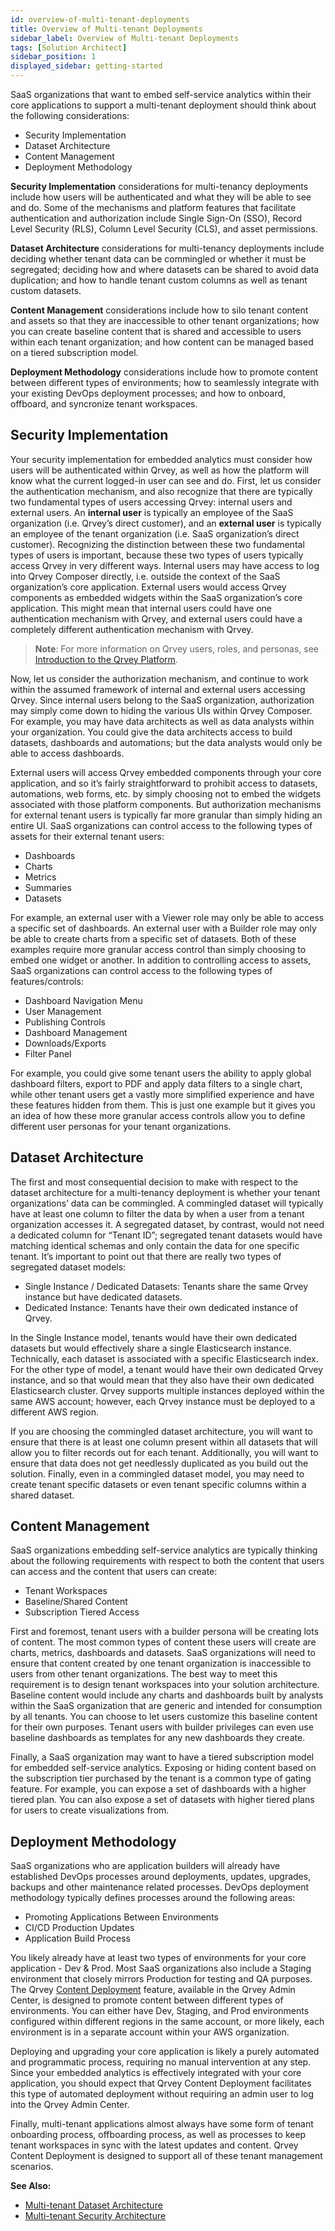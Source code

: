 ```yaml
---
id: overview-of-multi-tenant-deployments
title: Overview of Multi-tenant Deployments
sidebar_label: Overview of Multi-tenant Deployments
tags: [Solution Architect]
sidebar_position: 1
displayed_sidebar: getting-started
---
```



SaaS organizations that want to embed self-service analytics within their core applications to support a multi-tenant deployment should think about the following considerations:

* Security Implementation
* Dataset Architecture
* Content Management
* Deployment Methodology

**Security Implementation** considerations for multi-tenancy deployments include how users will be authenticated and what they will be able to see and do.  Some of the mechanisms and platform features that facilitate authentication and authorization include Single Sign-On (SSO), Record Level Security (RLS), Column Level Security (CLS), and asset permissions.

**Dataset Architecture** considerations for multi-tenancy deployments include deciding whether tenant data can be commingled or whether it must be segregated; deciding how and where datasets can be shared to avoid data duplication; and how to handle tenant custom columns as well as tenant custom datasets.

**Content Management** considerations include how to silo tenant content and assets so that they are inaccessible to other tenant organizations; how you can create baseline content that is shared and accessible to users within each tenant organization; and how content can be managed based on a tiered subscription model.

**Deployment Methodology** considerations include how to promote content between different types of environments; how to seamlessly integrate with your existing DevOps deployment processes; and how to onboard, offboard, and syncronize tenant workspaces.


## Security Implementation

Your security implementation for embedded analytics must consider how users will be authenticated within Qrvey, as well as how the platform will know what the current logged-in user can see and do.  First, let us consider the authentication mechanism, and also recognize that there are typically two fundamental types of users accessing Qrvey: internal users and external users.  An **internal user** is typically an employee of the SaaS organization (i.e. Qrvey’s direct customer), and an **external user** is typically an employee of the tenant organization (i.e. SaaS organization’s direct customer).  Recognizing the distinction between these two fundamental types of users is important, because these two types of users typically access Qrvey in very different ways.  Internal users may have access to log into Qrvey Composer directly, i.e. outside the context of the SaaS organization’s core application.  External users would access Qrvey components as embedded widgets within the SaaS organization’s core application.  This might mean that internal users could have one authentication mechanism with Qrvey, and external users could have a completely different authentication mechanism with Qrvey. 

>**Note**: For more information on Qrvey users, roles, and personas, see [Introduction to the Qrvey Platform](../getting-started/intro-to-qrvey.md).

Now, let us consider the authorization mechanism, and continue to work within the assumed framework of internal and external users accessing Qrvey.  Since internal users belong to the SaaS organization, authorization may simply come down to hiding the various UIs within Qrvey Composer.  For example, you may have data architects as well as data analysts within your organization.  You could give the data architects access to build datasets, dashboards and automations; but the data analysts would only be able to access dashboards.

External users will access Qrvey embedded components through your core application, and so it’s fairly straightforward to prohibit access to datasets, automations, web forms, etc. by simply choosing not to embed the widgets associated with those platform components.  But authorization mechanisms for external tenant users is typically far more granular than simply hiding an entire UI.  SaaS organizations can control access to the following types of assets for their external tenant users:

* Dashboards
* Charts
* Metrics
* Summaries
* Datasets

For example, an external user with a Viewer role may only be able to access a specific set of dashboards.  An external user with a Builder role may only be able to create charts from a specific set of datasets.  Both of these examples require more granular access control than simply choosing to embed one widget or another.  In addition to controlling access to assets, SaaS organizations can control access to the following types of features/controls:

* Dashboard Navigation Menu
* User Management
* Publishing Controls
* Dashboard Management
* Downloads/Exports
* Filter Panel

For example, you could give some tenant users the ability to apply global dashboard filters, export to PDF and apply data filters to a single chart, while other tenant users get a vastly more simplified experience and have these features hidden from them.  This is just one example but it gives you an idea of how these more granular access controls allow you to define different user personas for your tenant organizations.
  

## Dataset Architecture

The first and most consequential decision to make with respect to the dataset architecture for a multi-tenancy deployment is whether your tenant organizations’ data can be commingled.  A commingled dataset will typically have at least one column to filter the data by when a user from a tenant organization accesses it.  A segregated dataset, by contrast, would not need a dedicated column for “Tenant ID”; segregated tenant datasets would have matching identical schemas and only contain the data for one specific tenant.  It’s important to point out that there are really two types of segregated dataset models:

* Single Instance / Dedicated Datasets:  Tenants share the same Qrvey instance but have dedicated datasets.
* Dedicated Instance:  Tenants have their own dedicated instance of Qrvey.

In the Single Instance model, tenants would have their own dedicated datasets but would effectively share a single Elasticsearch instance.  Technically, each dataset is associated with a specific Elasticsearch index.  For the other type of model, a tenant would have their own dedicated Qrvey instance, and so that would mean that they also have their own dedicated Elasticsearch cluster.  Qrvey supports multiple instances deployed within the same AWS account; however, each Qrvey instance must be deployed to a different AWS region.

If you are choosing the commingled dataset architecture, you will want to ensure that there is at least one column present within all datasets that will allow you to filter records out for each tenant.  Additionally, you will want to ensure that data does not get needlessly duplicated as you build out the solution.  Finally, even in a commingled dataset model, you may need to create tenant specific datasets or even tenant specific columns within a shared dataset.


## Content Management

SaaS organizations embedding self-service analytics are typically thinking about the following requirements with respect to both the content that users can access and the content that users can create:

* Tenant Workspaces
* Baseline/Shared Content
* Subscription Tiered Access

First and foremost, tenant users with a builder persona will be creating lots of content.  The most common types of content these users will create are charts, metrics, dashboards and datasets.  SaaS organizations will need to ensure that content created by one tenant organization is inaccessible to users from other tenant organizations.  The best way to meet this requirement is to design tenant workspaces into your solution architecture.  
Baseline content would include any charts and dashboards built by analysts within the SaaS organization that are generic and intended for consumption by all tenants.  You can choose to let users customize this baseline content for their own purposes.  Tenant users with builder privileges can even use baseline dashboards as templates for any new dashboards they create.

Finally, a SaaS organization may want to have a tiered subscription model for embedded self-service analytics.  Exposing or hiding content based on the subscription tier purchased by the tenant is a common type of gating feature.  For example, you can expose a set of dashboards with a higher tiered plan.  You can also expose a set of datasets with higher tiered plans for users to create visualizations from.

 
## Deployment Methodology

SaaS organizations who are application builders will already have established DevOps processes around deployments, updates, upgrades, backups and other maintenance related processes.  DevOps deployment methodology typically defines processes around the following areas:

* Promoting Applications Between Environments
* CI/CD Production Updates
* Application Build Process

You likely already have at least two types of environments for your core application - Dev & Prod.  Most SaaS organizations also include a Staging environment that closely mirrors Production for testing and QA purposes.  The Qrvey [Content Deployment](../admin/08-Content%20Deployment/overview-of-content-deployment.md) feature, available in the Qrvey Admin Center, is designed to promote content between different types of environments.  You can either have Dev, Staging, and Prod environments configured within different regions in the same account, or more likely, each environment is in a separate account within your AWS organization.

Deploying and upgrading your core application is likely a purely automated and programmatic process, requiring no manual intervention at any step.  Since your embedded analytics is effectively integrated with your core application, you should expect that Qrvey Content Deployment facilitates this type of automated deployment without requiring an admin user to log into the Qrvey Admin Center.  

Finally, multi-tenant applications almost always have some form of tenant onboarding process, offboarding process, as well as processes to keep tenant workspaces in sync with the latest updates and content.  Qrvey Content Deployment is designed to support all of these tenant management scenarios.


**See Also:**
* [Multi-tenant Dataset Architecture](../multi-tenant-solution/multi-tenant-dataset-architecture.md)
* [Multi-tenant Security Architecture](../multi-tenant-solution/multi-tenant-security-architecture.md)